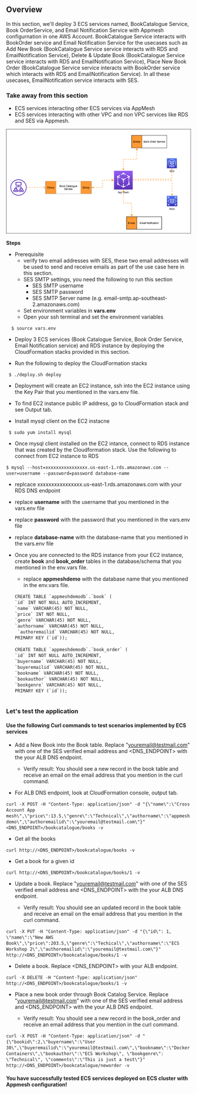 ## Overview

In this section, we'll deploy 3 ECS services named, BookCatalogue Service, Book OrderService, and Email Notification Service with Appmesh configurnation in one AWS Account. BookCatalogue Service interacts with BookOrder service and Email Notification Service for the usecases such as Add New Book (BookCatalogue Service service interacts with RDS and EmailNotification Service), Delete & Update Book (BookCatalogue Service service interacts with RDS and EmailNotification Service), Place New Book Order (BookCatalogue Service service interacts with BookOrder service which interacts with RDS and EmailNotification Service). In all these usecases, EmailNotification service interacts with SES.

### Take away from this section
- ECS services interacting other ECS services via AppMesh
- ECS services interacting with other VPC and non VPC services like RDS and SES via Appmesh.


![](images/Appmesh-single-account.png)

**Steps**
- Prerequisite
  - verify two email addresses with SES, these two email addresses will be used to send and receive emails as part of the use case here in this section.
  - SES SMTP settings, you need the following to run this section
    - SES SMTP username
    - SES SMTP password
    - SES SMTP Server name (e.g. email-smtp.ap-southeast-2.amazonaws.com)
  - Set environment variables in **vars.env**
  - Open your ssh terminal and set the environment variables

```
  $ source vars.env
```
- Deploy 3 ECS services (Book Catalogue Service, Book Order Service, Email Notification service) and RDS instance by deploying the CloudFormation stacks provided in this section.

- Run the following to deploy the CloudFormation stacks

```
 $ ./deploy.sh deploy
```

- Deployment will create an EC2 instance, ssh into the EC2 instance using the Key Pair that you mentioned in the vars.env file.

- To find EC2 instance public IP address, go to CloudFormation stack and see Output tab.

- Install mysql client on the EC2 instacne

```
 $ sudo yum install mysql
```

- Once mysql client installed on the EC2 intance, connect to RDS instance that was created by the Cloudformation stack. Use the following to connect from EC2 instance to RDS

```
$ mysql --host=xxxxxxxxxxxxxxxx.us-east-1.rds.amazonaws.com --user=username --password=password database-name
```
  - replcace xxxxxxxxxxxxxxxx.us-east-1.rds.amazonaws.com with your RDS DNS endpoint
  - replace **username** with the username that you mentioned in the vars.env file
  - replace **password** with the password that you mentioned in the vars.env file
  - replace **database-name** with the database-name that you mentioned in the vars.env file

- Once you are connected to the RDS instance from your EC2 instance, create **book** and **book_order** tables in the database/schema that you mentioned in the env.vars file.
  - replace **appmeshdemo** with the database name that you mentioned in the env.vars file.

  ```
  CREATE TABLE `appmeshdemodb`.`book` (
  `id` INT NOT NULL AUTO_INCREMENT,
  `name` VARCHAR(45) NOT NULL,
  `price` INT NOT NULL,
  `genre` VARCHAR(45) NOT NULL,
  `authorname` VARCHAR(45) NOT NULL,
   `authoremailid` VARCHAR(45) NOT NULL,
  PRIMARY KEY (`id`));
  
  CREATE TABLE `appmeshdemodb`.`book_order` (
  `id` INT NOT NULL AUTO_INCREMENT,
  `buyername` VARCHAR(45) NOT NULL,
  `buyeremailid` VARCHAR(45) NOT NULL,
  `bookname` VARCHAR(45) NOT NULL,
  `bookauthor` VARCHAR(45) NOT NULL,
  `bookgenre` VARCHAR(45) NOT NULL,
  PRIMARY KEY (`id`));


### Let's test the application

#### Use the following Curl commands to test scenarios implemented by ECS services

- Add a New Book into the Book table. Replace "youremail@testmail.com" with one of the SES verified email address and <DNS_ENDPOINT> with the your ALB DNS endpoint. 

  - Verify result: You should see a new record in the book table and receive an email on the email address that you mention in the curl command. 

- For ALB DNS endpoint, look at CloudFormation console, output tab.

```
curl -X POST -H "Content-Type: application/json" -d "{\"name\":\"Cross Account App mesh\",\"price\":13.5,\"genre\":\"Technical\",\"authorname\":\"appmesh demo\",\"authoremailid\":\"youremail@testmail.com\"}" <DNS_ENDPOINT>/bookcatalogue/books -v
```

- Get all the books
```
curl http://<DNS_ENDPOINT>/bookcatalogue/books -v
```

- Get a book for a given id
```
curl http://<DNS_ENDPOINT>/bookcatalogue/books/1 -v
```

- Update a book. Replace "youremail@testmail.com" with one of the SES verified email address and <DNS_ENDPOINT> with the your ALB DNS endpoint. 
  
  - Verify result: You should see an updated record in the book table and receive an email on the email address that you mention in the curl command.

```
curl -X PUT -H "Content-Type: application/json" -d "{\"id\": 1, \"name\":\"New AWS Book\",\"price\":203.5,\"genre\":\"Techical\",\"authorname\":\"ECS Workshop 2\",\"authoremailid\":\"youremail@testmail.com\"}" http://<DNS_ENDPOINT>/bookcatalogue/books/1 -v
```

- Delete a book. Replace <DNS_ENDPOINT> with your ALB endpoint.

```
curl -X DELETE -H "Content-Type: application/json" http://<DNS_ENDPOINT>/bookcatalogue/books/1 -v
```

- Place a new book order through Book Catalog Service. Replace "youremail@testmail.com" with one of the SES verified email address and <DNS_ENDPOINT> with the your ALB DNS endpoint. 

  - Verify result: You should see a new record in the book_order and receive an email address that you mention in the curl command.

```
curl -X POST -H "Content-Type: application/json" -d "{\"bookid\":2,\"buyername\":\"User 30\",\"buyeremailid\":\"youremail@testmail.com\",\"bookname\":\"Docker Containers\",\"bookauthor\":\"ECS Workshop\", \"bookgenre\": \"Technical\", \"comments\":\"This is just a test\"}" http://<DNS_ENDPOINT>/bookcatalogue/neworder -v

```

#### You have successfully tested ECS services deployed on ECS cluster with Appmesh configuration!
